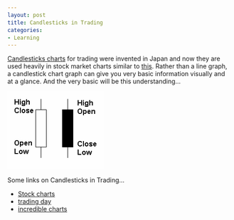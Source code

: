```yaml
---
layout: post
title: Candlesticks in Trading
categories:
- Learning
---
```



[Candlesticks charts](http://en.wikipedia.org/wiki/Candlestick_chart) for trading were invented in Japan and now they are used heavily in stock market charts similar to [this](http://images.google.com/images?q=candlestick+chart&rls=com.microsoft:en-us:IE-SearchBox&ie=UTF-8&oe=UTF-8&sourceid=ie7&rlz=1I7GGLR&um=1&sa=N&tab=wi). Rather than a line graph, a candlestick chart graph can give you very basic information visually and at a glance. And the very basic will be this understanding...

![](/img/candlestick.jpg)

Some links on Candlesticks in Trading...
- [Stock charts](http://stockcharts.com/school/doku.php?id=chart_school:chart_analysis:introduction_to_candlesticks)
- [trading day](http://www.tradingday.com/c/candlesticks/candlesticks1.html)
- [incredible charts](http://www.incrediblecharts.com/technical/candlesticks.htm)
